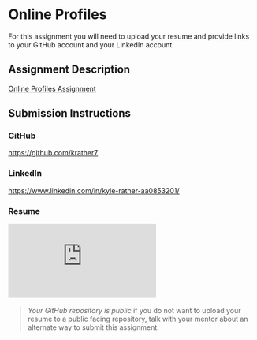 # Online Profiles
For this assignment you will need to upload your resume and provide links to your GitHub account and your LinkedIn account.

## Assignment Description
[Online Profiles Assignment](https://education.launchcode.org/liftoff/modules/assignments/online-profiles)

## Submission Instructions
 
### GitHub
https://github.com/krather7
 
### LinkedIn
https://www.linkedin.com/in/kyle-rather-aa0853201/

### Resume
![Resume](https://github.com/krather7/liftoff-assignments/blob/master/C1-Online_Profiles/ResumeKFR.pdf)

> *Your GitHub repository is public* if you do not want to upload your resume to a public facing repository, talk with your mentor about an alternate way to submit this assignment.
